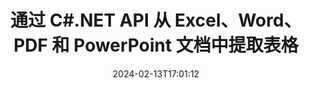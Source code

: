 ---
############################# Static ############################
layout: "auto-gen-parser"
date: 2024-02-13T17:01:12
draft: false
otherformats: 

############################# Head ############################
head_title: "通过 C#.NET API 从 PDF、DOCX、PPTX、XLSX、EPUB 等中提取表"
head_description: "GroupDocs.Parser .NET API 使程序员能够从 PDF、DOC、DOCX、PPT、PPTX、EML、MSG、XLS、XLSX、CSV 中提取表格、ODT、RTF 以及 .NET 应用内的许多其他文档类型。"

############################# Header ############################
title: "通过 C#.NET API 从 Excel、Word、PDF 和 PowerPoint 文档中提取表格"
description: "GroupDocs.Parser .NET API 允许程序员从 PDF、DOC、DOCX、PPT、PPTX、EML、MSG、XLS、XLSX、CSV 中提取表、ODT、RTF 和 EPUB 文档或页面。"
bg_image: "https://cms.admin.containerize.com/templates/aspose/App_Themes/V3/images/bg/header1.png"
bg_overlay: false
button:
    enable: true
    icon: "fas fa-arrow-down"
    label: "下载免费试用版"
    link: "https://downloads.groupdocs.com/parser/net"

############################# SubMenu ############################
submenu:
    enable: true

    left:
        img_alt: "GroupDocs.Parser for .NET"
        image: "https://cms.admin.containerize.com/templates/groupdocs/images/product-logos/90x90-noborder/groupdocs-parser-net.png"
        product: "GroupDocs.Parser"
        platform: ".NET"

    middle:
        button:

            # button loop
            - link: "https://apireference.groupdocs.com/parser/net"
              text: "API参考"

            # button loop
            - link: "https://github.com/groupdocs-parser"
              text: "代码示例"

            # button loop
            - link: "https://products.groupdocs.app/parser/family"
              text: "现场演示"

            # button loop
            - link: "https://purchase.groupdocs.com/pricing/parser/net"
              text: "价钱"

    right:
        link_download: "https://downloads.groupdocs.com/parser"
        link_learn: "https://docs.groupdocs.com/parser/net"
        link_buy: "https://purchase.groupdocs.com"

############################# About ############################
about:
    enable: true
    title: "如何通过 .NET API 从 OTS 文件中提取表？"
    content: |
        表是按行和列排列的单元格的集合。表格在存储和组织详细或复杂的数据方面发挥着非常重要的作用，使用户可以轻松阅读和查看数据。表格的使用方式有多种，例如制作列表、比较信息、对齐数据、对信息进行分组、突出显示数据中的趋势或模式等等。 GroupDocs.Parser for .NET 是一个实用的 API，允许软件程序员开发从各种受支持的文档格式中提取表格、文本和图像的解决方案，例如 PDF、电子邮件、电子书、Word (DOC、{ 318})、PowerPoint (PPT、PPTX)、Excel (XLS、XLSX)、电子邮件 (EML、MSG) 格式等等。 .NET API 包含一些用于处理表格的重要功能，例如从文档中提取所有表格、从特定页面提取表格、获取表格单元格数据、获取表格行数和列数、获取行高、打印表格的数据以及更多。
        
        

############################# Steps ############################
steps:
    enable: true
    title_left: "从 .NET 中的 OTS 中提取表"
    content_left: |
        [GroupDocs.Parser for .NET](/zh/parser/net/) 让 C# 开发者只需执行几个简单的步骤即可轻松从 OTS 文件中提取表。
        
        * 实例化初始文档的 [Parser](https://reference.groupdocs.com/net/parser/groupdocs.parser/parser) 对象；
        * 检查文档是否支持表格提取；
        * 实例化 [PageTableAreaOptions](https://reference.groupdocs.com/parser/net/groupdocs.parser.options/pagetableareaoptions/) 和 [TemplateTableLayout](https://reference.groupdocs.com/parser/net/groupdocs.parser .templates/templatetablelayout/) 类来设置表格的布局
        * 调用 [GetTables](https://reference.groupdocs.com/parser/net/groupdocs.parser/parser/methods/gettables) 方法并获取 [PageTableArea](https://reference.groupdocs.com/parser/net/groupdocs.parser.data/pagetablearea) 对象；

    title_right: "了解有关表提取的更多信息"
    content_right: |
        * <a href="https://docs.groupdocs.com/parser/net/extract-tables-from-document/">如何从文档中提取表格</a>
        * <a href="https://docs.groupdocs.com/parser/net/extract-tables-from-document-page/">如何从文档页面中提取表格</a>
 
    code: |
     {{% parser/additional-styles %}}
     {{< parser/code-parser title="如何使用 C# 示例代码从 OTS 文件中提取表">}}

        ```csharp    
        // 使用 GroupDocs.Parser API 从 OTS 文件中提取表
        // 创建 Parser 类的实例
        using (Parser parser = new Parser(filePath)) {
            // 检查文档是否支持表格提取
            if (!parser.Features.Tables) {
                Console.WriteLine("文档不支持表格提取。");
                return;
            }
            // 创建表格布局
            TemplateTableLayout layout = new TemplateTableLayout(
                new double[] { 50, 95, 275, 415, 485, 545 },
                new double[] { 325, 340, 365, 395 });
            // 创建表提取选项
            PageTableAreaOptions options = new PageTableAreaOptions(layout);
            // 从文档中提取表格。
            IEnumerable<PageTableArea> tables = parser.GetTables(options);
            // 迭代表
            foreach (PageTableArea t in tables) {
                // 迭代行
                for (int row = 0; row < t.RowCount; row++) {
                    // 迭代列
                    for (int column = 0; column < t.ColumnCount; column++) {
                        // 获取表格单元格
                        PageTableAreaCell cell = t[row, column];
                        if (cell != null) {
                            // 打印表格单元格文本
                            Console.Write(cell.Text);
                            Console.Write(" | ");
                        }
                    }
                    Console.WriteLine();
                }
                Console.WriteLine();
            }
        }
        ```
     {{< /parser/code-parser >}}

############################# More ############################
more:
    enable: true
    title_left: "系统要求"
    content_left: |
        GroupDocs.Parser for .NET 所有主要平台和操作系统均支持 API。在执行下面的代码之前，请确保您的系统上安装了以下先决条件。
        
        * 操作系统：Microsoft Windows、Linux、MacOS
        * 开发环境：Microsoft Visual Studio, Xamarin, MonoDevelop
        * 构架
        * 从 [Nuget](https://www.nuget.org/packages/groupdocs.parser) 下载最新版本的 GroupDocs.Parser for .NET

    title_right: "为什么使用GroupDocs.Parser for .NET"
    content_right: |
        * 支持从任何支持的文档中提取纯文本    
        * 通过用户定义的模板解析文档    
        * 全面支持结构化文本提取    
        * 通过关键字和正则表达式进行文本搜索    
        * 提取格式化文本、元数据、图像、容器和附件    
        * 提取某些支持的文档格式的目录    
        * 从 PDF 文档解析表单数据    
        * 从文档中提取超链接   

############################# About Formats ############################
about_formats:
    enable: true

############################# More Formats ############################
more_formats:
    enable: true
    title: "从其他文档格式中提取表格"
    content: |
        .NET 针对文件格式和图像的文档解析和表扫描 API。提取一些流行文件格式的数据，如下所述。

############################# Back to top ###############################
back_to_top:
    enable: true
---